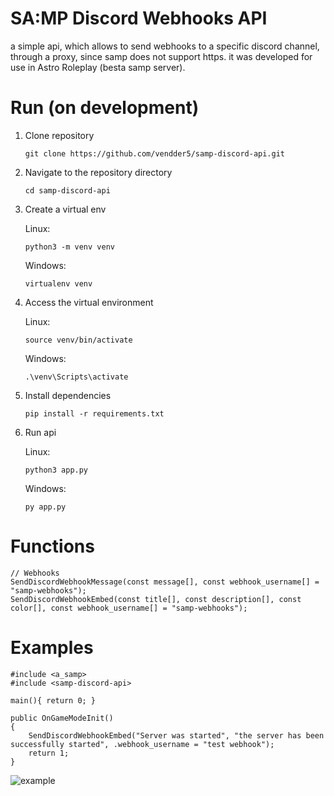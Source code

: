 # SA:MP Discord Webhooks API

a simple api, which allows to send webhooks to a specific discord channel, through a proxy, since samp does not support https. it was developed for use in Astro Roleplay (besta samp server).

# Run (on development)

1. Clone repository

   ```git clone https://github.com/vendder5/samp-discord-api.git```

2. Navigate to the repository directory

   ```cd samp-discord-api```

3. Create a virtual env

    Linux:
    
     ```python3 -m venv venv```

    Windows:
    
     ```virtualenv venv```

4. Access the virtual environment

    Linux:
    
     ```source venv/bin/activate```

    Windows:
    
     ```.\venv\Scripts\activate```

5. Install dependencies

    ```pip install -r requirements.txt```

6. Run api

    Linux:
    
     ```python3 app.py```

    Windows:
    
     ```py app.py```

# Functions
```pawn
// Webhooks
SendDiscordWebhookMessage(const message[], const webhook_username[] = "samp-webhooks");
SendDiscordWebhookEmbed(const title[], const description[], const color[], const webhook_username[] = "samp-webhooks");
```

# Examples
```pawn
#include <a_samp>
#include <samp-discord-api>

main(){ return 0; }

public OnGameModeInit()
{
	SendDiscordWebhookEmbed("Server was started", "the server has been successfully started", .webhook_username = "test webhook");
	return 1;
}
```
![example](https://cdn.discordapp.com/attachments/1259707494897549452/1270500832676286504/image.png?ex=66b3ed9b&is=66b29c1b&hm=7c1bc0d6fc96a7588292d223f046bc9001a838af1799215b6e8994a686f9d836&)
